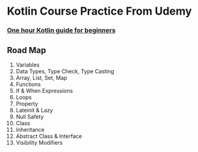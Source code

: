 # Kotlin Course Practice From Udemy

### [One hour Kotlin guide for beginners](https://www.udemy.com/course/one-hour-kotlin-guide-for-beginners/)

## Road Map
1. Variables
1. Data Types, Type Check, Type Casting
2. Array, List, Set, Map
3. Functions
4. If & When Expressions
5. Loops
6. Property
7. Lateinit & Lazy
8. Null Safety
9. Class
10. Inheritance
11. Abstract Class & Interface
12. Visibility Modifiers